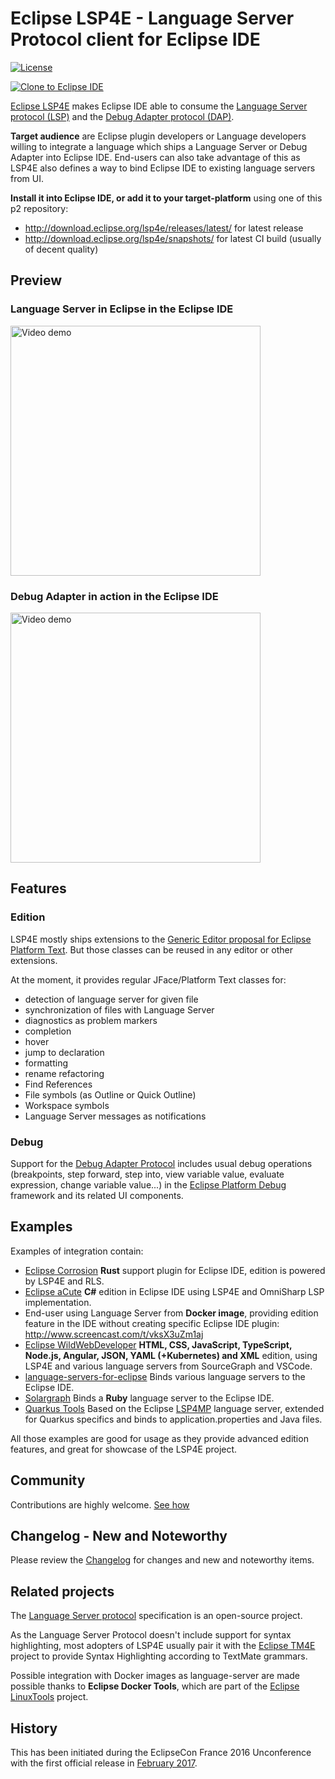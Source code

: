 # Eclipse LSP4E - Language Server Protocol client for Eclipse IDE

[![License](https://img.shields.io/github/license/eclipse/lsp4e.svg?color=blue)](LICENSE)

[![Clone to Eclipse IDE](https://mickaelistria.github.io/redirctToEclipseIDECloneCommand/cloneToEclipseBadge.png)](https://mickaelistria.github.io/redirctToEclipseIDECloneCommand/redirect.html)

[Eclipse LSP4E](https://projects.eclipse.org/projects/technology.lsp4e) makes Eclipse IDE able to consume the [Language Server protocol (LSP)](https://microsoft.github.io/language-server-protocol/) and the [Debug Adapter protocol (DAP)](https://microsoft.github.io/debug-adapter-protocol/).

**Target audience** are Eclipse plugin developers or Language developers willing to integrate a language which ships a Language Server or Debug Adapter into Eclipse IDE. End-users can also take advantage of this as LSP4E also defines a way to bind Eclipse IDE to existing language servers from UI.

**Install it into Eclipse IDE, or add it to your target-platform** using one of this p2 repository:
* http://download.eclipse.org/lsp4e/releases/latest/ for latest release
* http://download.eclipse.org/lsp4e/snapshots/ for latest CI build (usually of decent quality)

## Preview

### Language Server in Eclipse in the Eclipse IDE
[<img alt="Video demo" src="https://content.screencast.com/users/mistria/folders/Default/media/1a860eda-8a50-4668-874c-ee2dd2ef213c/FirstFrame.jpg" width="400px">](http://www.screencast.com/t/Xs3TtaQM)

### Debug Adapter in action in the Eclipse IDE
[<img alt="Video demo" src="https://content.screencast.com/users/mistria/folders/Default/media/8112c854-eaae-4fd4-b863-84a39e848647/FirstFrame.jpg" width="400px">](https://www.screencast.com/t/0QRpxSA3M7Qy)

## Features

### Edition
LSP4E mostly ships extensions to the [Generic Editor proposal for Eclipse Platform Text](https://www.eclipse.org/eclipse/news/4.7/M3/#generic-editor). But those classes can be reused in any editor or other extensions.

At the moment, it provides regular JFace/Platform Text classes for:
* detection of language server for given file
* synchronization of files with Language Server
* diagnostics as problem markers
* completion
* hover
* jump to declaration
* formatting
* rename refactoring
* Find References
* File symbols (as Outline or Quick Outline)
* Workspace symbols
* Language Server messages as notifications

### Debug

Support for the [Debug Adapter Protocol](https://microsoft.github.io/debug-adapter-protocol/) includes usual debug operations (breakpoints, step forward, step into, view variable value, evaluate expression, change variable value...) in the [Eclipse Platform Debug](https://www.eclipse.org/eclipse/debug/) framework and its related UI components.

## Examples

Examples of integration contain:
* [Eclipse Corrosion](https://github.com/eclipse/corrosion) **Rust** support plugin for Eclipse IDE, edition is powered by LSP4E and RLS.
* [Eclipse aCute](https://github.com/eclipse/aCute) **C#** edition in Eclipse IDE using LSP4E and OmniSharp LSP implementation.
* End-user using Language Server from **Docker image**, providing edition feature in the IDE without creating specific Eclipse IDE plugin: http://www.screencast.com/t/vksX3uZm1aj
* [Eclipse WildWebDeveloper](https://github.com/eclipse/wildwebdeveloper) **HTML, CSS, JavaScript, TypeScript, Node.js, Angular, JSON, YAML (+Kubernetes) and XML** edition, using LSP4E and various language servers from SourceGraph and VSCode.
* [language-servers-for-eclipse](https://github.com/eclipselabs/language-servers-for-eclipse) Binds various language servers to the Eclipse IDE.
* [Solargraph](https://github.com/PyvesB/eclipse-solargraph) Binds a **Ruby** language server to the Eclipse IDE.
* [Quarkus Tools](https://github.com/jbosstools/jbosstools-quarkus) Based on the Eclipse [LSP4MP](https://github.com/eclipse/lsp4mp) language server, extended for Quarkus specifics and binds to application.properties and Java files.

All those examples are good for usage as they provide advanced edition features, and great for showcase of the LSP4E project.

## Community

Contributions are highly welcome. [See how](CONTRIBUTING.md)

## Changelog - New and Noteworthy

Please review the [Changelog](CHANGELOG.md) for changes and new and noteworthy items.

## Related projects

The [Language Server protocol](https://microsoft.github.io/language-server-protocol/) specification is an open-source project.

As the Language Server Protocol doesn't include support for syntax highlighting, most adopters of LSP4E usually pair it with the [Eclipse TM4E](https://projects.eclipse.org/projects/technology.tm4e) project to provide Syntax Highlighting according to TextMate grammars.

Possible integration with Docker images as language-server are made possible thanks to **Eclipse Docker Tools**, which are part of the [Eclipse LinuxTools](https://projects.eclipse.org/projects/tools.linuxtools) project.

## History

This has been initiated during the EclipseCon France 2016 Unconference with the first official release
in [February 2017](https://projects.eclipse.org/projects/technology.lsp4e/releases/0.1.0).
